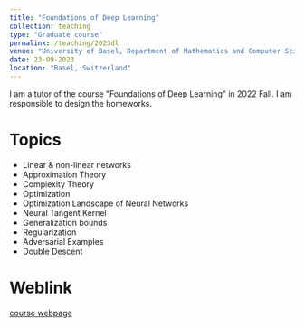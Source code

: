 ```yaml
---
title: "Foundations of Deep Learning"
collection: teaching
type: "Graduate course"
permalink: /teaching/2023dl
venue: "University of Basel, Department of Mathematics and Computer Science"
date: 23-09-2023
location: "Basel, Switzerland"
---
```


I am a tutor of the course "Foundations of Deep Learning" in 2022 Fall. I am responsible to design the homeworks.

Topics
======
* Linear & non-linear networks
* Approximation Theory
* Complexity Theory
* Optimization
* Optimization Landscape of Neural Networks
* Neural Tangent Kernel
* Generalization bounds
* Regularization
* Adversarial Examples
* Double Descent

Weblink
======
[course webpage](https://dmi.unibas.ch/de/studium/computer-science-informatik/lehrangebot-hs23/lecture-foundations-of-deep-learning/)
